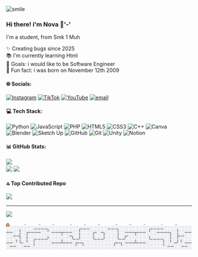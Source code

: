 
![smile](https://media4.giphy.com/media/v1.Y2lkPTc5MGI3NjExZXZ3OWVkM3hiMmJ6ODhtc2N5MmM0bmg0cjd3dWdhdXZpbDE5d24ycCZlcD12MV9pbnRlcm5hbF9naWZfYnlfaWQmY3Q9Zw/mO0O4Dm7O1JP26exUu/giphy.gif)


### Hi there! i'm Nova 👋'-'
<p align="left">I'm a student, from Smk 1 Muh</p>

<p align="left">✨ Creating bugs since 2025<br>📚 I'm currently learning Html<br>🎯 Goals: i would like to be Software Engineer <br>🎲 Fun fact: i was born on November 12th 2009</p>


#### 🌐 Socials:
[![Instagram](https://img.shields.io/badge/Instagram-%23E4405F.svg?logo=Instagram&logoColor=white)](https://instagram.com/nova.exe7) [![TikTok](https://img.shields.io/badge/TikTok-%23000000.svg?logo=TikTok&logoColor=white)](https://tiktok.com/@a_shadow_god7) [![YouTube](https://img.shields.io/badge/YouTube-%23FF0000.svg?logo=YouTube&logoColor=white)](https://youtube.com/@knoveta01378) [![email](https://img.shields.io/badge/Email-D14836?logo=gmail&logoColor=white)](mailto:knoveta01378@gmail.com) 

#### 💻 Tech Stack:
![Python](https://img.shields.io/badge/python-3670A0?style=plastic&logo=python&logoColor=ffdd54) ![JavaScript](https://img.shields.io/badge/javascript-%23323330.svg?style=plastic&logo=javascript&logoColor=%23F7DF1E) ![PHP](https://img.shields.io/badge/php-%23777BB4.svg?style=plastic&logo=php&logoColor=white) ![HTML5](https://img.shields.io/badge/html5-%23E34F26.svg?style=plastic&logo=html5&logoColor=white) ![CSS3](https://img.shields.io/badge/css3-%231572B6.svg?style=plastic&logo=css3&logoColor=white) ![C++](https://img.shields.io/badge/c++-%2300599C.svg?style=plastic&logo=c%2B%2B&logoColor=white) ![Canva](https://img.shields.io/badge/Canva-%2300C4CC.svg?style=plastic&logo=Canva&logoColor=white) ![Blender](https://img.shields.io/badge/blender-%23F5792A.svg?style=plastic&logo=blender&logoColor=white) ![Sketch Up](https://img.shields.io/badge/SketchUp-005F9E?style=plastic&logo=sketchup&logoColor=white) ![GitHub](https://img.shields.io/badge/github-%23121011.svg?style=plastic&logo=github&logoColor=white) ![Git](https://img.shields.io/badge/git-%23F05033.svg?style=plastic&logo=git&logoColor=white) ![Unity](https://img.shields.io/badge/unity-%23000000.svg?style=plastic&logo=unity&logoColor=white) ![Notion](https://img.shields.io/badge/Notion-%23000000.svg?style=plastic&logo=notion&logoColor=white)
#### 📊 GitHub Stats:
![](https://github-readme-stats.vercel.app/api?username=Cat-Incognito&theme=rose_pine&hide_border=false&include_all_commits=false&count_private=false)<br/>
![](https://nirzak-streak-stats.vercel.app/?user=Cat-Incognito&theme=rose_pine&hide_border=false)
![](https://github-readme-stats.vercel.app/api/top-langs/?username=Cat-Incognito&theme=rose_pine&hide_border=false&include_all_commits=false&count_private=false&layout=compact)

#### 🔝 Top Contributed Repo
![](https://github-contributor-stats.vercel.app/api?username=Cat-Incognito&limit=5&theme=rose_pine&combine_all_yearly_contributions=true)

---
[![](https://visitcount.itsvg.in/api?id=Cat-Incognito&icon=0&color=0)](https://visitcount.itsvg.in)

<!-- Proudly created with GPRM ( https://gprm.itsvg.in ) -->

<picture>
  <source media="(prefers-color-scheme: dark)" srcset="https://raw.githubusercontent.com/Cat-Incognito/Cat-Incognito/output/pacman-contribution-graph-dark.svg">
  <source media="(prefers-color-scheme: light)" srcset="https://raw.githubusercontent.com/Cat-Incognito/Cat-Incognito/output/pacman-contribution-graph.svg">
  <img alt="pacman contribution graph" src="https://raw.githubusercontent.com/Cat-Incognito/Cat-Incognito/output/pacman-contribution-graph.svg">
</picture>